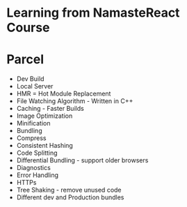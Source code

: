 # Learning from NamasteReact Course 

# Parcel
- Dev Build
- Local Server
- HMR = Hot Module Replacement
- File Watching Algorithm - Written in C++
- Caching - Faster Builds
- Image Optimization
- Minification
- Bundling
- Compress
- Consistent Hashing
- Code Splitting
- Differential Bundling - support older browsers
- Diagnostics
- Error Handling
- HTTPs
- Tree Shaking - remove unused code
- Different dev and Production bundles